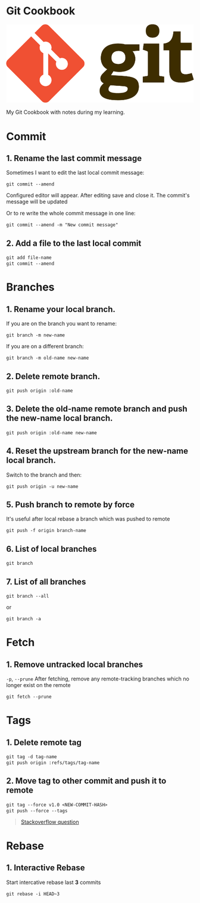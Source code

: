 # Git Cookbook

<p align="center">
  <img src="/assets/git-logo.png" alt="Git logo">
</p>

My Git Cookbook with notes during my learning.

# Commit

## 1. Rename the last commit message

Sometimes I want to edit the last local commit message:

```
git commit --amend
```

Configured editor will appear. After editing save and close it. The commit's message will be updated

Or to re write the whole commit message in one line:

```
git commit --amend -m "New commit message"
```

## 2. Add a file to the last local commit

```
git add file-name
git commit --amend
```

# Branches

## 1. Rename your local branch.

If you are on the branch you want to rename:

```
git branch -m new-name
```

If you are on a different branch:

```
git branch -m old-name new-name
```

## 2. Delete remote branch.

```
git push origin :old-name
```

## 3. Delete the old-name remote branch and push the new-name local branch.

```
git push origin :old-name new-name
```

## 4. Reset the upstream branch for the new-name local branch.

Switch to the branch and then:

```
git push origin -u new-name
```

## 5. Push branch to remote by force

It's useful after local rebase a branch which was pushed to remote

```
git push -f origin branch-name
```

## 6. List of local branches

```
git branch
```

## 7. List of all branches

```
git branch --all
```

or

```
git branch -a
```

# Fetch

## 1. Remove untracked local branches

`-p`, `--prune` After fetching, remove any remote-tracking branches which no longer exist on the remote

```
git fetch --prune
```

# Tags

## 1. Delete remote tag

```
git tag -d tag-name
git push origin :refs/tags/tag-name
```

## 2. Move tag to other commit and push it to remote

```
git tag --force v1.0 <NEW-COMMIT-HASH>
git push --force --tags
```

> [Stackoverflow question](http://stackoverflow.com/a/25849917/2374209)

# Rebase

## 1. Interactive Rebase

Start intercative rebase last **3** commits

```
git rebase -i HEAD~3
```
